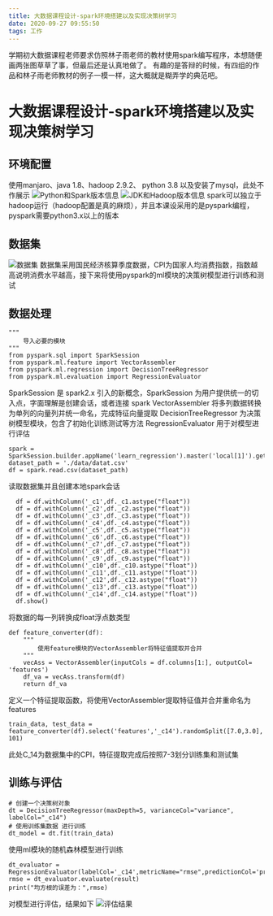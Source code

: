 ```yaml
---
title: 大数据课程设计-spark环境搭建以及实现决策树学习
date: 2020-09-27 09:55:50
tags: 工作
---
```

学期初大数据课程老师要求仿照林子雨老师的教材使用spark编写程序，本想随便画两张图草草了事，但最后还是认真地做了。
有趣的是答辩的时候，有四组的作品和林子雨老师教材的例子一模一样，这大概就是糊弄学的典范吧。
# 大数据课程设计-spark环境搭建以及实现决策树学习
## 环境配置
使用manjaro、java 1.8、hadoop 2.9.2、 python 3.8
以及安装了mysql，此处不作展示
![Python和Spark版本信息](https://i.loli.net/2020/10/05/pNY51TcBw49uHol.png "环境信息.1")
![JDK和Hadoop版本信息](https://i.loli.net/2020/10/05/91tSrjXaxN6zOpA.png "环境信息.2")
spark可以独立于hadoop运行（hadoop配置是真的麻烦），并且本课设采用的是pyspark编程，pyspark需要python3.x以上的版本
## 数据集
![数据集](https://i.loli.net/2020/10/05/qLHkJr5EVn32Yly.png "数据集.1")
数据集采用国民经济核算季度数据，CPI为国家人均消费指数，指数越高说明消费水平越高，接下来将使用pyspark的ml模块的决策树模型进行训练和测试

## 数据处理
```
"""
    导入必要的模块
"""
from pyspark.sql import SparkSession
from pyspark.ml.feature import VectorAssembler
from pyspark.ml.regression import DecisionTreeRegressor
from pyspark.ml.evaluation import RegressionEvaluator
```
SparkSession 是 spark2.x 引入的新概念，SparkSession 为用户提供统一的切入点，字面理解是创建会话，或者连接 spark
VectorAssembler 将多列数据转换为单列的向量列并统一命名，完成特征向量提取
DecisionTreeRegressor 为决策树模型模块，包含了初始化训练测试等方法
RegressionEvaluator 用于对模型进行评估

```
spark = SparkSession.builder.appName('learn_regression').master('local[1]').getOrCreate()
dataset_path = './data/datat.csv'
df = spark.read.csv(dataset_path)
```
读取数据集并且创建本地spark会话
```
  df = df.withColumn('_c1',df._c1.astype("float"))
  df = df.withColumn('_c2',df._c2.astype("float"))
  df = df.withColumn('_c3',df._c3.astype("float"))
  df = df.withColumn('_c4',df._c4.astype("float"))
  df = df.withColumn('_c5',df._c5.astype("float"))
  df = df.withColumn('_c6',df._c6.astype("float"))
  df = df.withColumn('_c7',df._c7.astype("float"))
  df = df.withColumn('_c8',df._c8.astype("float"))
  df = df.withColumn('_c9',df._c9.astype("float"))
  df = df.withColumn('_c10',df._c10.astype("float"))
  df = df.withColumn('_c11',df._c11.astype("float"))
  df = df.withColumn('_c12',df._c12.astype("float"))
  df = df.withColumn('_c13',df._c13.astype("float"))
  df = df.withColumn('_c14',df._c14.astype("float"))
  df.show()
```
将数据的每一列转换成float浮点数类型
```
def feature_converter(df):
    """
        使用feature模块的VectorAssembler将特征值提取并合并
    """
    vecAss = VectorAssembler(inputCols = df.columns[1:], outputCol= 'features')
    df_va = vecAss.transform(df)
    return df_va
```
定义一个特征提取函数，将使用VectorAssembler提取特征值并合并重命名为features
```
train_data, test_data = feature_converter(df).select('features','_c14').randomSplit([7.0,3.0], 101)
```
此处C_14为数据集中的CPI，特征提取完成后按照7-3划分训练集和测试集
## 训练与评估
```
# 创建一个决策树对象
dt = DecisionTreeRegressor(maxDepth=5, varianceCol="variance", labelCol="_c14")
# 使用训练集数据 进行训练
dt_model = dt.fit(train_data)
```
使用ml模块的随机森林模型进行训练
```
dt_evaluator = RegressionEvaluator(labelCol='_c14',metricName="rmse",predictionCol='prediction')
rmse = dt_evaluator.evaluate(result)
print("均方根的误差为：",rmse)
```
对模型进行评估，结果如下
![评估结果](https://i.loli.net/2020/10/05/z4XNBOV1PhD3wC6.png "评估结果")
